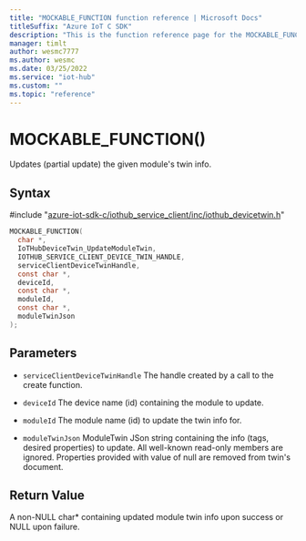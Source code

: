 ```yaml
---                             
title: "MOCKABLE_FUNCTION function reference | Microsoft Docs" 
titleSuffix: "Azure IoT C SDK"            
description: "This is the function reference page for the MOCKABLE_FUNCTION() function in the Azure IoT C SDK. This SDK is used with Azure IoT Hub and Azure IoT Hub Device Provisioning Service"            
manager: timlt                 
author: wesmc7777              
ms.author: wesmc               
ms.date: 03/25/2022                    
ms.service: "iot-hub"             
ms.custom: ""                
ms.topic: "reference"        
---                            
```


# MOCKABLE_FUNCTION()

Updates (partial update) the given module's twin info.

## Syntax

\#include "[azure-iot-sdk-c/iothub_service_client/inc/iothub_devicetwin.h](../iothub-devicetwin-h.md)"  
```C
MOCKABLE_FUNCTION(
  char *,
  IoTHubDeviceTwin_UpdateModuleTwin,
  IOTHUB_SERVICE_CLIENT_DEVICE_TWIN_HANDLE,
  serviceClientDeviceTwinHandle,
  const char *,
  deviceId,
  const char *,
  moduleId,
  const char *,
  moduleTwinJson
);
```

## Parameters
* `serviceClientDeviceTwinHandle` The handle created by a call to the create function. 

* `deviceId` The device name (id) containing the module to update. 

* `moduleId` The module name (id) to update the twin info for. 

* `moduleTwinJson` ModuleTwin JSon string containing the info (tags, desired properties) to update. All well-known read-only members are ignored. Properties provided with value of null are removed from twin's document.

## Return Value
A non-NULL char* containing updated module twin info upon success or NULL upon failure.


